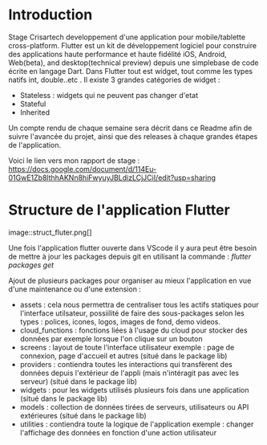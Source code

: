 # Introduction
Stage Crisartech developpement d'une application pour mobile/tablette cross-platform.
Flutter est un kit de développement logiciel pour construire des applications haute performance et haute fidélité iOS, Android, Web(beta), and desktop(technical preview) depuis une simplebase de code écrite en langage Dart. Dans Flutter tout est widget, tout comme les types natifs int, double..etc .
Il existe 3 grandes catégories de widget : 
* Stateless : widgets qui ne peuvent pas changer d'etat
* Stateful
* Inherited

Un compte rendu de chaque semaine sera décrit dans ce Readme afin de suivre l'avancée du projet, ainsi que des releases à chaque grandes étapes de l'application.

Voici le lien vers mon rapport de stage : https://docs.google.com/document/d/114Eu-01GwE1Zb8lthhAKNn8hiFwyuyJBLdizLCjJCiI/edit?usp=sharing 

# Structure de l'application Flutter


image::struct_fluter.png[] 

Une fois l'application flutter ouverte dans VScode il y aura peut être besoin de mettre à jour les packages depuis git en utilisant la commande : _flutter packages get_

Ajout de plusieurs packages pour organiser au mieux l'application en vue d'une maintenance ou d'une extension :
* assets : cela nous permettra de centraliser tous les actifs statiques pour l'interface utilsateur, possiilité de faire des sous-packages selon les types : polices, icones, logos, images de fond, demo videos.
* cloud_functions : fonctions liées à l'usage du cloud pour stocker des données par exemple lorsque l'on clique sur un bouton
* screens : layout de toute l'interface utilisateur exemple : page de connexion, page d'accueil et autres (situé dans le package lib)
* providers : contiendra toutes les interactions qui transfèrent des données depuis l'extérieur de l'appli (mais n'intéragit pas avec les serveur) (situé dans le package lib)
* widgets : pour les widgets utilisés plusieurs fois dans une application (situé dans le package lib)
* models : collection de données tirées de serveurs, utilisateurs ou API extérieures (situé dans le package lib)
* utilities : contiendra toute la logique de l'application exemple : changer l'affichage des données en fonction d'une action utilisateur
